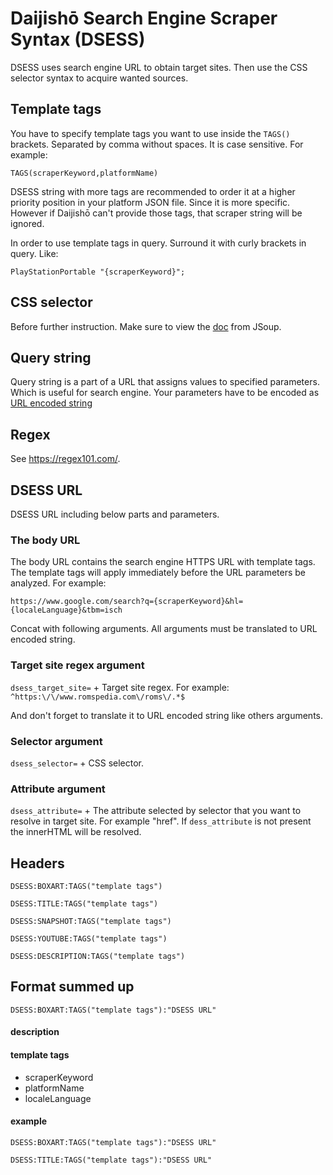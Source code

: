 # Daijishō Search Engine Scraper Syntax (DSESS)

DSESS uses search engine URL to obtain target sites. Then use the CSS selector syntax to acquire wanted sources.

## Template tags
You have to specify template tags you want to use inside the `TAGS()` brackets. Separated by comma without spaces. It is case sensitive. For example:

`TAGS(scraperKeyword,platformName)`

DSESS string with more tags are recommended to order it at a higher priority position in your platform JSON file. Since it is more specific. However if Daijishō can't provide those tags, that scraper string will be ignored.

In order to use template tags in query. Surround it with curly brackets in query. Like:

`PlayStationPortable "{scraperKeyword}";`

## CSS selector
Before further instruction. Make sure to view the [doc](https://jsoup.org/cookbook/extracting-data/selector-syntax) from JSoup.

## Query string
Query string is a part of a URL that assigns values to specified parameters. Which is useful for search engine.
Your parameters have to be encoded as [URL encoded string](https://www.urlencoder.org/)

## Regex
See https://regex101.com/.

## DSESS URL
DSESS URL including below parts and parameters.

### The body URL
The body URL contains the search engine HTTPS URL with template tags. The template tags will apply immediately before the URL parameters be analyzed. For example:

`https://www.google.com/search?q={scraperKeyword}&hl={localeLanguage}&tbm=isch`

Concat with following arguments.
All arguments must be translated to URL encoded string.

### Target site regex argument
`dsess_target_site=` + Target site regex. For example:
`^https:\/\/www.romspedia.com\/roms\/.*$`

And don't forget to translate it to URL encoded string like others arguments.

### Selector argument
`dsess_selector=` + CSS selector.

### Attribute argument
`dsess_attribute=` + The attribute selected by selector that you want to resolve in target site. For example "href".
If `dess_attribute` is not present the innerHTML will be resolved.


## Headers
`DSESS:BOXART:TAGS("template tags")`

`DSESS:TITLE:TAGS("template tags")`

`DSESS:SNAPSHOT:TAGS("template tags")`

`DSESS:YOUTUBE:TAGS("template tags")`

`DSESS:DESCRIPTION:TAGS("template tags")`

## Format summed up
`DSESS:BOXART:TAGS("template tags"):"DSESS URL"`

#### description


#### template tags
- scraperKeyword
- platformName
- localeLanguage

#### example
`DSESS:BOXART:TAGS("template tags"):"DSESS URL"`

`DSESS:TITLE:TAGS("template tags"):"DSESS URL"`
